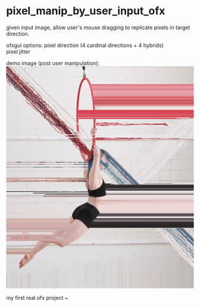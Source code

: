 # pixel_manip_by_user_input_ofx
given input image, allow user's mouse dragging to replicate pixels in target direction. 

ofxgui options:
pixel direction (4 cardinal directions + 4 hybrids)<br>
pixel jitter

demo image (post user manipulation):
<img src = "demooutput.png">

my first real ofx project ~ 
